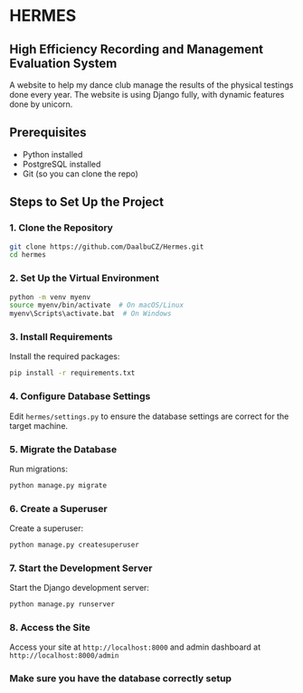 # HERMES

## **H**igh **E**fficiency **R**ecording and **M**anagement **E**valuation **S**ystem

A website to help my dance club manage the results of the physical testings done every year. The website is using Django fully, with dynamic features done by unicorn.

## Prerequisites

- Python installed
- PostgreSQL installed
- Git (so you can clone the repo)

## Steps to Set Up the Project

### 1. Clone the Repository

```bash
git clone https://github.com/DaalbuCZ/Hermes.git
cd hermes
```

### 2. Set Up the Virtual Environment

```bash
python -m venv myenv
source myenv/bin/activate  # On macOS/Linux
myenv\Scripts\activate.bat  # On Windows
```

### 3. Install Requirements

Install the required packages:

```bash
pip install -r requirements.txt
```

### 4. Configure Database Settings

Edit `hermes/settings.py` to ensure the database settings are correct for the target machine.

### 5. Migrate the Database

Run migrations:

```bash
python manage.py migrate
```

### 6. Create a Superuser

Create a superuser:

```bash
python manage.py createsuperuser
```

### 7. Start the Development Server

Start the Django development server:

```bash
python manage.py runserver
```

### 8. Access the Site

Access your site at `http://localhost:8000`
and admin dashboard at `http://localhost:8000/admin`

### Make sure you have the database correctly setup

